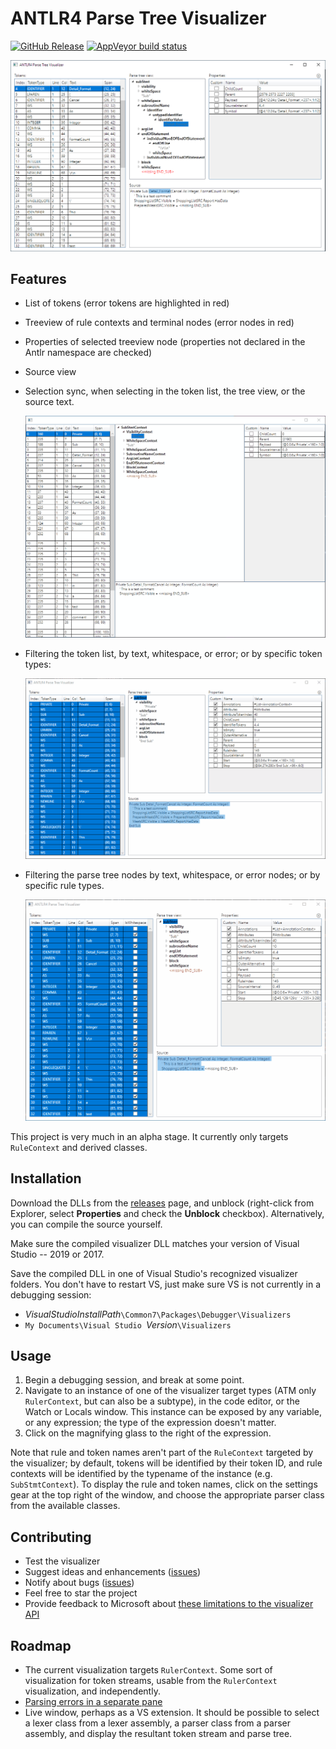 # ANTLR4 Parse Tree Visualizer

[![GitHub Release](https://img.shields.io/github/release/zspitz/antlr4parsetreevisualizer?style=flat&max-age=86400)](https://github.com/zspitz/ANTLR4ParseTreeVisualizer/releases) [![AppVeyor build status](https://img.shields.io/appveyor/ci/zspitz/antlr4parsetreevisualizer?style=flat&max-age=86400)](https://ci.appveyor.com/project/zspitz/antlr4parsetreevisualizer) 

![Screenshot](screenshot.png)

## Features

* List of tokens (error tokens are highlighted in red)
* Treeview of rule contexts and terminal nodes (error nodes in red)
* Properties of selected treeview node (properties not declared in the Antlr namespace are checked)
* Source view
* Selection sync, when selecting in the token list, the tree view, or the source text.

  ![Selection sync](selection-sync.gif)

* Filtering the token list, by text, whitespace, or error; or by specific token types:

  ![Token filtering](token-filtering.gif)

* Filtering the parse tree nodes by text, whitespace, or error nodes; or by specific rule types.

  ![Parse tree filtering](parse-tree-filtering.gif)

This project is very much in an alpha stage. It currently only targets `RuleContext` and derived classes.

## Installation

Download the DLLs from the [releases](https://github.com/zspitz/ANTLR4ParseTreeVisualizer/releases) page, and unblock (right-click from Explorer, select **Properties** and check the **Unblock** checkbox). Alternatively, you can compile the source  yourself.

Make sure the compiled visualizer DLL matches your version of Visual Studio -- 2019 or 2017.

Save the compiled DLL in one of Visual Studio's recognized visualizer folders. You don't have to restart VS, just make sure VS is not currently in a debugging session:

* _VisualStudioInstallPath_`\Common7\Packages\Debugger\Visualizers`
* `My Documents\Visual Studio `_Version_`\Visualizers`

## Usage

1. Begin a debugging session, and break at some point.
2. Navigate to an instance of one of the visualizer target types (ATM only `RulerContext`, but can also be a subtype), in the code editor, or the Watch or Locals window. This instance can be exposed by any variable, or any expression; the type of the expression doesn't matter.
3. Click on the magnifying glass to the right of the expression.

Note that rule and token names aren't part of the `RuleContext` targeted by the visualizer; by default, tokens will be identified by their token ID, and rule contexts will be identified by the typename of the instance (e.g. `SubStmtContext`). To display the rule and token names, click on the settings gear at the top right of the window, and choose the appropriate parser class from the available classes.

## Contributing

* Test the visualizer
* Suggest ideas and enhancements ([issues](https://github.com/zspitz/ANTLR4ParseTreeVisualizer/issues/new))
* Notify about bugs ([issues](https://github.com/zspitz/ANTLR4ParseTreeVisualizer/issues/new))
* Feel free to star the project
* Provide feedback to Microsoft about [these limitations to the visualizer API](https://github.com/zspitz/ExpressionToString/wiki/External-issues)

## Roadmap

* The current visualization targets `RulerContext`. Some sort of visualization for token streams, usable from the `RulerContext` visualization, and independently.
* [Parsing errors in a separate pane](https://github.com/zspitz/ANTLR4ParseTreeVisualizer/issues/24)
* Live window, perhaps as a VS extension. It should be possible to select a lexer class from a lexer assembly, a parser class from a parser assembly, and display the resultant token stream and parse tree.
